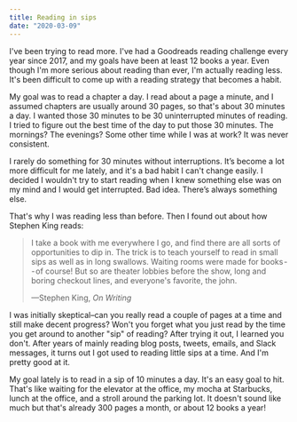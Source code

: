 ```yaml
---
title: Reading in sips
date: "2020-03-09"
---
```


I've been trying to read more. I've had a Goodreads reading challenge every year since 2017,
and my goals have been at least 12 books a year. Even though I'm more serious about reading
than ever, I'm actually reading less. It's been difficult to come up with a reading strategy
that becomes a habit.

<!--more-->

My goal was to read a chapter a day. I read about a page a minute, and I assumed chapters
are usually around 30 pages, so that's about 30 minutes a day. I wanted those 30 minutes
to be 30 uninterrupted minutes of reading. I tried to figure out the best time of the day
to put those 30 minutes. The mornings? The evenings? Some other time while I was at work?
It was never consistent.

I rarely do something for 30 minutes without interruptions. It’s become a lot more difficult
for me lately, and it's a bad habit I can't change easily. I decided I wouldn't try to start
reading when I knew something else was on my mind and I would get interrupted. Bad idea.
There’s always something else.

That's why I was reading less than before. Then I found out about how Stephen King reads:

> I take a book with me everywhere I go, and find there are all sorts of opportunities to dip
> in. The trick is to teach yourself to read in small sips as well as in long swallows.
> Waiting rooms were made for books -- of course! But so are theater lobbies before the show,
> long and boring checkout lines, and everyone's favorite, the john.
>
> —Stephen King, _On Writing_

I was initially skeptical–can you really read a couple of pages at a time and still make
decent progress? Won't you forget what you just read by the time you get around to another
"sip" of reading? After trying it out, I learned you don't. After years of mainly reading blog
posts, tweets, emails, and Slack messages, it turns out I got used to reading little sips at a
time. And I'm pretty good at it.

My goal lately is to read in a sip of 10 minutes a day. It's an easy goal to hit. That's like
waiting for the elevator at the office, my mocha at Starbucks, lunch at the office, and a stroll
around the parking lot. It doesn't sound like much but that's already 300 pages a month, or
about 12 books a year!
